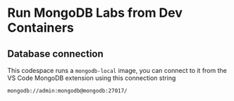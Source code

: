 # Run MongoDB Labs from Dev Containers

## Database connection

This codespace runs a `mongodb-local` image, you can connect to it from the VS Code MongoDB extension using this connection string

```
mongodb://admin:mongodb@mongodb:27017/
```